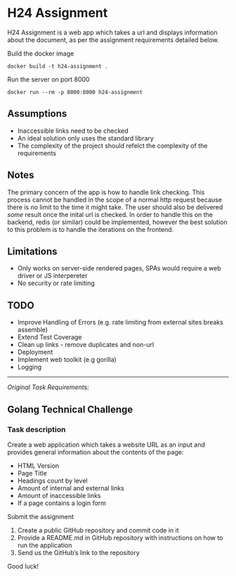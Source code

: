 # H24 Assignment

H24 Assignment is a web app which takes a url and displays information about the document, as per the assignment requirements detailed below.

Build the docker image

    docker build -t h24-assignment .

Run the server on port 8000

    docker run --rm -p 8000:8000 h24-assignment

## Assumptions

- Inaccessible links need to be checked
- An ideal solution only uses the standard library
- The complexity of the project should refelct the complexity of the requirements

## Notes

The primary concern of the app is how to handle link checking. This process cannot be handled in the scope of a normal http request because there is no limit to the time it might take. The user should also be delivered _some_ result once the inital url is checked. In order to handle this on the backend, redis (or similar) could be implemented, however the best solution to this problem is to handle the iterations on the frontend.

## Limitations

- Only works on server-side rendered pages, SPAs would require a web driver or JS interpereter
- No security or rate limiting

## TODO

- Improve Handling of Errors (e.g. rate limiting from external sites breaks assemble)
- Extend Test Coverage
- Clean up links - remove duplicates and non-url
- Deployment
- Implement web toolkit (e.g gorilla)
- Logging

---

_Original Task Requirements:_

## Golang Technical Challenge

### Task description

Create a web application which takes a website URL as an input and provides general information
about the contents of the page:

- HTML Version
- Page Title
- Headings count by level
- Amount of internal and external links
- Amount of inaccessible links
- If a page contains a login form

Submit the assignment

1. Create a public GitHub repository and commit code in it
2. Provide a README.md in GitHub repository with instructions on how to run the application
3. Send us the GitHub’s link to the repository

Good luck!
